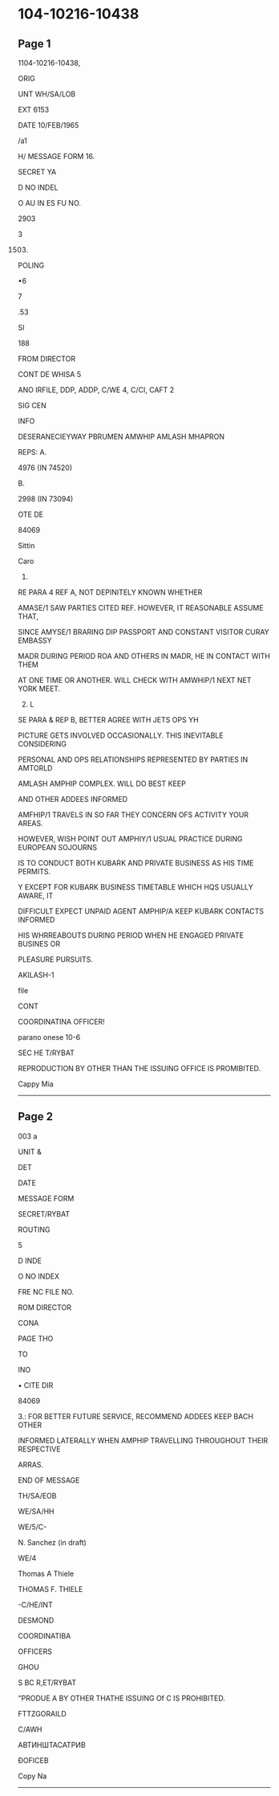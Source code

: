 # 104-10216-10438

## Page 1

1104-10216-10438,

ORIG

UNT WH/SA/LOB

EXT 6153

DATE 10/FEB/1965

/a1

H/ MESSAGE FORM 16.

SECRET YA

D NO INDEL

O AU IN ES FU NO.

2903

3

1503)

POLING

•6

7

.53

SI

188

FROM DIRECTOR

CONT DE WHISA 5

ANO IRFILE, DDP, ADDP, C/WE 4, C/CI, CAFT 2

SIG CEN

INFO

DESERANECIEYWAY PBRUMEN AMWHIP AMLASH MHAPRON

REPS: A.

4976 (IN 74520)

B.

2998 (IN 73094)

OTE DE

84069

Sittin

Caro

1.

RE PARA 4 REF A, NOT DEPINITELY KNOWN WHETHER

AMASE/1 SAW PARTIES CITED REF. HOWEVER, IT REASONABLE ASSUME THAT,

SINCE AMYSE/1 BRARING DIP PASSPORT AND CONSTANT VISITOR CURAY EMBASSY

MADR DURING PERIOD ROA AND OTHERS IN MADR, HE IN CONTACT WITH THEM

AT ONE TIME OR ANOTHER. WILL CHECK WITH AMWHIP/1 NEXT NET YORK MEET.

2. L

SE PARA & REP B, BETTER AGREE WITH JETS OPS YH

PICTURE GETS INVOLVED OCCASIONALLY. THIS INEVITABLE CONSIDERING

PERSONAL AND OPS RELATIONSHIPS REPRESENTED BY PARTIES IN AMTORLD

AMLASH AMPHIP COMPLEX. WILL DO BEST KEEP

AND OTHER ADDEES INFORMED

AMFHIP/1 TRAVELS IN SO FAR THEY CONCERN OFS ACTIVITY YOUR AREAS.

HOWEVER, WISH POINT OUT AMPHIY/1 USUAL PRACTICE DURING EUROPEAN SOJOURNS

IS TO CONDUCT BOTH KUBARK AND PRIVATE BUSINESS AS HIS TIME PERMITS.

Y EXCEPT FOR KUBARK BUSINESS TIMETABLE WHICH HQS USUALLY AWARE, IT

DIFFICULT EXPECT UNPAID AGENT AMPHIP/A KEEP KUBARK CONTACTS INFORMED

HIS WHRREABOUTS DURING PERIOD WHEN HE ENGAGED PRIVATE BUSINES OR

PLEASURE PURSUITS.

AKILASH-1

file

CONT

COORDINATINA OFFICER!

parano onese 10-6

SEC HE T/RYBAT

REPRODUCTION BY OTHER THAN THE ISSUING OFFICE IS PROMIBITED.

Cappy Mia

---

## Page 2

003 a

UNIT &

DET

DATE

MESSAGE FORM

SECRET/RYBAT

ROUTING

5

D INDE

O NO INDEX

FRE NC FILE NO.

ROM DIRECTOR

CONA

PAGE THO

TO

INO

• CITE DIR

84069

3.: FOR BETTER FUTURE SERVICE, RECOMMEND ADDEES KEEP BACH OTHER

INFORMED LATERALLY WHEN AMPHIP TRAVELLING THROUGHOUT THEIR RESPECTIVE

ARRAS.

END OF MESSAGE

TH/SA/EOB

WE/SA/HH

WE/5/C-

N. Sanchez (in draft)

WE/4

Thomas A Thiele

THOMAS F. THIELE

-C/HE/INT

DESMOND

COORDINATIBA

OFFICERS

GHOU

S BC R,ET/RYBAT

"PRODUE A BY OTHER THATHE ISSUING Of C IS PROHIBITED.

FTTZGORAILD

C/AWH

АВТИНШТАСАТРИВ

ĐОFICEВ

Copy Na

---

